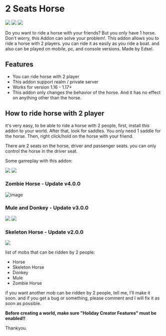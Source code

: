
# 2 Seats Horse 
![](https://img.shields.io/github/downloads/EdselFord/2-Seats-Horse-MCBE/v3.0.0/total) 
![](https://img.shields.io/github/downloads/EdselFord/2-Seats-Horse-MCBE/v4.0.0/total)
![](https://img.shields.io/github/downloads/EdselFord/2-Seats-Horse-MCBE/v4.1.0/total)

Do you want to ride a horse with your friends? But you only have 1 horse. Don't worry, this Addon can solve your problem!. This addon allows you to ride a horse with 2 players. you can ride it as easily as you ride a boat. and also can be played on mobile, pc, and console versions. Made by Edsel.

## **Features**
-   You can ride horse with 2 player
-   This addon support realm / private server
-   Works for version 1.16 - 1.17+
-   This addon only changes the behavior of the horse. And it has no effect on anything other than the horse.

## How to ride horse with 2 player
it's very easy, to be able to ride a horse with 2 people, first, install this addon to your world. After that, look for saddles. You only need 1 saddle for the horse. Then, right click/hold on the horse with your friend.

There are 2 seats on the horse, driver and passenger seats. you can only control the horse in the driver seat.

Some gameplay with this addon:

![](https://api.mcpedl.com/storage/submissions/109236/images/2-seats-on-horse-116--117_2.png)
![](https://api.mcpedl.com/storage/submissions/109236/images/2-seats-on-horse-116--117_2.gif)
### Zombie Horse - Update v4.0.0
![image](https://user-images.githubusercontent.com/90502091/145660864-780e5324-6803-44ad-ab9e-9788f9b02f42.png)
### Mule and Donkey - Update v3.0.0
![](https://api.mcpedl.com/storage/submissions/132547/images/2-seats-on-horse-v31_2.png)
![](https://api.mcpedl.com/storage/submissions/132547/images/2-seats-on-horse-v31_3.png)
### Skeleton Horse - Update v2.0.0
![](https://api.mcpedl.com/storage/submissions/110738/images/2-seats-on-horse-v20-116--117_2.png)

list of mobs that can be ridden by 2 people:
-   Horse
-   Skeleton Horse
-   Donkey
-   Mule
-   Zombie Horse

if you want another mob can be ridden by 2 people, tell me, I'll make it soon. and if you get a bug or something, please comment and I will fix it as soon as possible.

**Before creating a world, make sure "Holiday Creator Features" must be enabled!!**

Thankyou.
